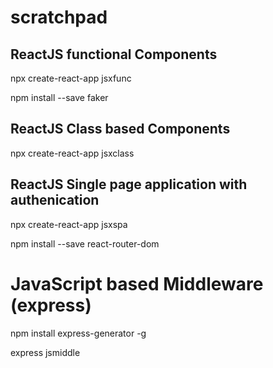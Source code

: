 # scratchpad

## ReactJS functional Components
npx create-react-app jsxfunc

npm install --save faker

## ReactJS Class based Components
npx create-react-app jsxclass

## ReactJS Single page application with authenication
npx create-react-app jsxspa

npm install --save react-router-dom

# JavaScript based Middleware (express)

npm install express-generator -g

express jsmiddle

